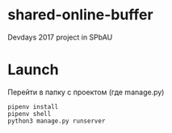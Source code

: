 # shared-online-buffer
Devdays 2017 project in SPbAU 

# Launch

Перейти в папку с проектом (где manage.py)

```
pipenv install
pipenv shell
python3 manage.py runserver
```

